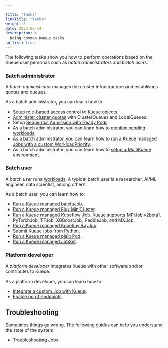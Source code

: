 ```yaml
---

title: "Tasks"
linkTitle: "Tasks"
weight: 6
date: 2022-02-14
description: >
  Doing common Kueue tasks
no_list: true
---
```


The following tasks show you how to perform operations based on the Kueue user
personas such as _batch administrators_ and _batch users_.

### Batch administrator

A _batch administrator_ manages the cluster infrastructure and establishes
quotas and queues.

As a batch administrator, you can learn how to:

- [Setup role-based access control](/docs/tasks/rbac)
  to Kueue objects.
- [Administer cluster quotas](/docs/tasks/administer_cluster_quotas) with ClusterQueues and LocalQueues.
- Setup [Sequential Admission with Ready Pods](/docs/tasks/setup_sequential_admission).
- As a batch administrator, you can learn how to
  [monitor pending workloads](/docs/tasks/monitor_pending_workloads).
- As a batch administrator, you can learn how to [run a Kueue managed Jobs with a custom WorkloadPriority](/docs/tasks/run_job_with_workload_priority).
- As a batch administrator, you can learn how to [setup a MultiKueue environment](/docs/tasks/setup_multikueue).

### Batch user

A _batch user_ runs [workloads](/docs/concepts/workload). A typical
batch user is a researcher, AI/ML engineer, data scientist, among others.

As a batch user, you can learn how to:
- [Run a Kueue managed batch/Job](/docs/tasks/run_jobs).
- [Run a Kueue managed Flux MiniCluster](/docs/tasks/run_flux_minicluster).
- [Run a Kueue managed Kubeflow Job](/docs/tasks/run_kubeflow_jobs).
  Kueue supports MPIJob v2beta1, PyTorchJob, TFJob, XGBoostJob, PaddleJob, and MXJob.
- [Run a Kueue managed KubeRay RayJob](/docs/tasks/run_rayjobs).
- [Submit Kueue jobs from Python](/docs/tasks/run_python_jobs).
- [Run a Kueue managed plain Pod](/docs/tasks/run_plain_pods).
- [Run a Kueue managed JobSet](/docs/tasks/run_jobsets).

### Platform developer

A _platform developer_ integrates Kueue with other software and/or contributes to Kueue.

As a platform developer, you can learn how to:
- [Integrate a custom Job with Kueue](/docs/tasks/integrate_a_custom_job).
- [Enable pprof endpoints](/docs/tasks/enabling_pprof_endpoints).

## Troubleshooting

Sometimes things go wrong. The following guides can help you understand the state
of the system.

- [Troubleshooting Jobs](troubleshooting/troubleshooting_jobs)
